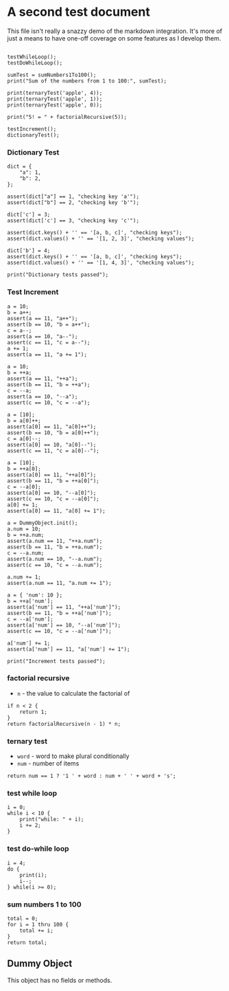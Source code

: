 # A second test document

This file isn't really a snazzy demo of the markdown integration. It's more of just a means to have one-off coverage on some features as I develop them.

```

testWhileLoop();
testDoWhileLoop();

sumTest = sumNumbers1To100();
print("Sum of the numbers from 1 to 100:", sumTest);

print(ternaryTest('apple', 4));
print(ternaryTest('apple', 1));
print(ternaryTest('apple', 0));

print("5! = " + factorialRecursive(5));

testIncrement();
dictionaryTest();
```

### Dictionary Test

```
dict = {
    "a": 1,
    "b": 2,
};

assert(dict["a"] == 1, "checking key 'a'");
assert(dict["b"] == 2, "checking key 'b'");

dict['c'] = 3;
assert(dict['c'] == 3, "checking key 'c'");

assert(dict.keys() + '' == '[a, b, c]', "checking keys");
assert(dict.values() + '' == '[1, 2, 3]', "checking values");

dict['b'] = 4;
assert(dict.keys() + '' == '[a, b, c]', "checking keys");
assert(dict.values() + '' == '[1, 4, 3]', "checking values");

print("Dictionary tests passed");

```

### Test Increment

```
a = 10;
b = a++;
assert(a == 11, "a++");
assert(b == 10, "b = a++");
c = a--;
assert(a == 10, "a--");
assert(c == 11, "c = a--");
a += 1;
assert(a == 11, "a += 1");

a = 10;
b = ++a;
assert(a == 11, "++a");
assert(b == 11, "b = ++a");
c = --a;
assert(a == 10, "--a");
assert(c == 10, "c = --a");

a = [10];
b = a[0]++;
assert(a[0] == 11, "a[0]++");
assert(b == 10, "b = a[0]++");
c = a[0]--;
assert(a[0] == 10, "a[0]--");
assert(c == 11, "c = a[0]--");

a = [10];
b = ++a[0];
assert(a[0] == 11, "++a[0]");
assert(b == 11, "b = ++a[0]");
c = --a[0];
assert(a[0] == 10, "--a[0]");
assert(c == 10, "c = --a[0]");
a[0] += 1;
assert(a[0] == 11, "a[0] += 1");

a = DummyObject.init();
a.num = 10;
b = ++a.num;
assert(a.num == 11, "++a.num");
assert(b == 11, "b = ++a.num");
c = --a.num;
assert(a.num == 10, "--a.num");
assert(c == 10, "c = --a.num");

a.num += 1;
assert(a.num == 11, "a.num += 1");

a = { 'num': 10 };
b = ++a['num'];
assert(a['num'] == 11, "++a['num']");
assert(b == 11, "b = ++a['num']");
c = --a['num'];
assert(a['num'] == 10, "--a['num']");
assert(c == 10, "c = --a['num']");

a['num'] += 1;
assert(a['num'] == 11, "a['num'] += 1");

print("Increment tests passed");

```

### factorial recursive

- `n` - the value to calculate the factorial of

```
if n < 2 {
    return 1;
}
return factorialRecursive(n - 1) * n;
```

### ternary test

- `word` - word to make plural conditionally
- `num` - number of items
```
return num == 1 ? '1 ' + word : num + ' ' + word + 's';
```

### test while loop

```
i = 0;
while i < 10 {
    print("while: " + i);
    i += 2;
}
```

### test do-while loop

```
i = 4;
do {
    print(i);
    i--;
} while(i >= 0);
```

### sum numbers 1 to 100

```
total = 0;
for i = 1 thru 100 {
    total += i;
}
return total;
```

## Dummy Object

This object has no fields or methods.
